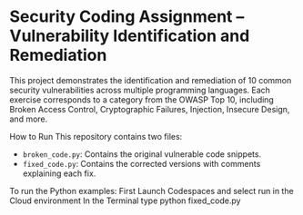 # Security Coding Assignment – Vulnerability Identification and Remediation
This project demonstrates the identification and remediation of 10 common security vulnerabilities across multiple programming languages. Each exercise corresponds to a category from the OWASP Top 10, including Broken Access Control, Cryptographic Failures, Injection, Insecure Design, and more.

 How to Run
This repository contains two files:
- `broken_code.py`: Contains the original vulnerable code snippets.
- `fixed_code.py`: Contains the corrected versions with comments explaining each fix.

To run the Python examples:
First Launch Codespaces and select run in the Cloud environment
In the Terminal type
python fixed_code.py
